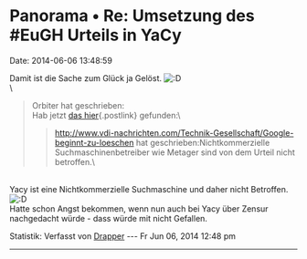 Panorama • Re: Umsetzung des \#EuGH Urteils in YaCy
===================================================

Date: 2014-06-06 13:48:59

Damit ist die Sache zum Glück ja Gelöst.
![:D](http://forum.yacy-websuche.de/images/smilies/icon_e_biggrin.gif "Very Happy")\
\

> <div>
>
> Orbiter hat geschrieben:\
> Hab jetzt [das
> hier](http://www.vdi-nachrichten.com/Technik-Gesellschaft/Google-beginnt-zu-loeschen){.postlink}
> gefunden:\
>
> > <div>
> >
> > http://www.vdi-nachrichten.com/Technik-Gesellschaft/Google-beginnt-zu-loeschen
> > hat geschrieben:Nichtkommerzielle Suchmaschinenbetreiber wie Metager
> > sind von dem Urteil nicht betroffen.\
> >
> > </div>
>
> </div>

\
Yacy ist eine Nichtkommerzielle Suchmaschine und daher nicht Betroffen.
![:D](http://forum.yacy-websuche.de/images/smilies/icon_e_biggrin.gif "Very Happy")\
Hatte schon Angst bekommen, wenn nun auch bei Yacy über Zensur
nachgedacht würde - dass würde mit nicht Gefallen.

Statistik: Verfasst von
[Drapper](http://forum.yacy-websuche.de/memberlist.php?mode=viewprofile&u=9422)
--- Fr Jun 06, 2014 12:48 pm

------------------------------------------------------------------------
